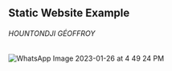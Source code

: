 Static Website Example
----------------------

###### HOUNTONDJI GÉOFFROY

![WhatsApp Image 2023-01-26 at 4 49 24 PM](https://user-images.githubusercontent.com/115802661/214884115-956bcae6-24df-429a-889b-7bb2ded1e20a.jpeg)

